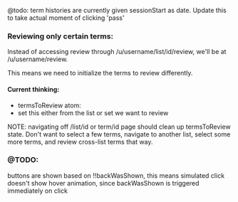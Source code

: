 @todo: term histories are currently given sessionStart as date. Update this to take actual moment of clicking 'pass'

### Reviewing only certain terms:
Instead of accessing review through /u/username/list/id/review,
we'll be at /u/username/review.

This means we need to initialize the terms to review differently.

#### Current thinking:
- termsToReview atom:
 - set this either from the list or set we want to review

NOTE: navigating off /list/id or term/id page should clean up termsToReview state. Don't want to select a few terms, navigate to another list, select some more terms, and review cross-list terms that way.

### @TODO:
buttons are shown based on !!backWasShown, this means simulated click doesn't show hover animation,
        since backWasShown is triggered immediately on click